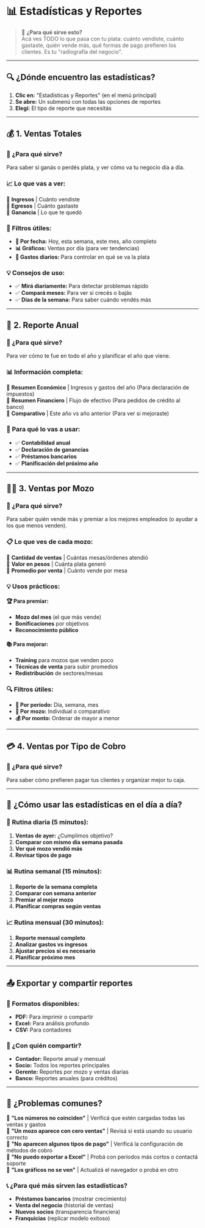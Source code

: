 # 📊 Estadísticas y Reportes

> 🎯 **¿Para qué sirve esto?**  
> Acá ves TODO lo que pasa con tu plata: cuánto vendiste, cuánto gastaste, quién vende más, qué formas de pago prefieren los clientes. Es tu "radiografía del negocio".

---

## 🔍 **¿Dónde encuentro las estadísticas?**
1. **Clic en:** "Estadísticas y Reportes" (en el menú principal)
2. **Se abre:** Un submenú con todas las opciones de reportes
3. **Elegí:** El tipo de reporte que necesitás

---

## 💰 **1. Ventas Totales**

### **🎯 ¿Para qué sirve?**
Para saber si ganás o perdés plata, y ver cómo va tu negocio día a día.

### **📈 Lo que vas a ver:**

🔹 **Ingresos** | Cuánto vendiste  
🔹 **Egresos** | Cuánto gastaste  
🔹 **Ganancia** | Lo que te quedó

### **🔧 Filtros útiles:**
- **📅 Por fecha:** Hoy, esta semana, este mes, año completo
- **📊 Gráficos:** Ventas por día (para ver tendencias)
- **💸 Gastos diarios:** Para controlar en qué se va la plata

### **💡 Consejos de uso:**
- ✅ **Mirá diariamente:** Para detectar problemas rápido
- ✅ **Compará meses:** Para ver si crecés o bajás
- ✅ **Días de la semana:** Para saber cuándo vendés más

---

## 📅 **2. Reporte Anual**

### **🎯 ¿Para qué sirve?**
Para ver cómo te fue en todo el año y planificar el año que viene.

### **📊 Información completa:**

🔹 **Resumen Económico** | Ingresos y gastos del año (Para declaración de impuestos)  
🔹 **Resumen Financiero** | Flujo de efectivo (Para pedidos de crédito al banco)  
🔹 **Comparativo** | Este año vs año anterior (Para ver si mejoraste)

### **💼 Para qué lo vas a usar:**
- ✅ **Contabilidad anual**
- ✅ **Declaración de ganancias**
- ✅ **Préstamos bancarios**
- ✅ **Planificación del próximo año**

---

## 👨‍💼 **3. Ventas por Mozo**

### **🎯 ¿Para qué sirve?**
Para saber quién vende más y premiar a los mejores empleados (o ayudar a los que menos venden).

### **📋 Lo que ves de cada mozo:**

🔹 **Cantidad de ventas** | Cuántas mesas/órdenes atendió  
🔹 **Valor en pesos** | Cuánta plata generó  
🔹 **Promedio por venta** | Cuánto vende por mesa

### **💡 Usos prácticos:**

#### **🏆 Para premiar:**
- **Mozo del mes** (el que más vende)
- **Bonificaciones** por objetivos
- **Reconocimiento público**

#### **📚 Para mejorar:**
- **Training** para mozos que venden poco
- **Técnicas de venta** para subir promedios
- **Redistribución** de sectores/mesas

### **🔍 Filtros útiles:**
- **📅 Por período:** Día, semana, mes
- **👥 Por mozo:** Individual o comparativo
- **💰 Por monto:** Ordenar de mayor a menor

---

## 💳 **4. Ventas por Tipo de Cobro**

### **🎯 ¿Para qué sirve?**
Para saber cómo prefieren pagar tus clientes y organizar mejor tu caja.

---

## 🔄 **¿Cómo usar las estadísticas en el día a día?**

### **🌅 Rutina diaria (5 minutos):**
1. **Ventas de ayer:** ¿Cumplimos objetivo?
2. **Comparar con mismo día semana pasada**
3. **Ver qué mozo vendió más**
4. **Revisar tipos de pago**

### **📊 Rutina semanal (15 minutos):**
1. **Reporte de la semana completa**
2. **Comparar con semana anterior**
3. **Premiar al mejor mozo**
4. **Planificar compras según ventas**

### **📈 Rutina mensual (30 minutos):**
1. **Reporte mensual completo**
2. **Analizar gastos vs ingresos**
3. **Ajustar precios si es necesario**
4. **Planificar próximo mes**

---

## 📤 **Exportar y compartir reportes**

### **💾 Formatos disponibles:**
- **PDF:** Para imprimir o compartir
- **Excel:** Para análisis profundo
- **CSV:** Para contadores

### **📧 ¿Con quién compartir?**
- **Contador:** Reporte anual y mensual
- **Socio:** Todos los reportes principales
- **Gerente:** Reportes por mozo y ventas diarias
- **Banco:** Reportes anuales (para créditos)

---

## 🚨 **¿Problemas comunes?**

🔹 **"Los números no coinciden"** | Verificá que estén cargadas todas las ventas y gastos  
🔹 **"Un mozo aparece con cero ventas"** | Revisá si está usando su usuario correcto  
🔹 **"No aparecen algunos tipos de pago"** | Verificá la configuración de métodos de cobro  
🔹 **"No puedo exportar a Excel"** | Probá con períodos más cortos o contactá soporte  
🔹 **"Los gráficos no se ven"** | Actualizá el navegador o probá en otro

### **📞 ¿Para qué más sirven las estadísticas?**
- **Préstamos bancarios** (mostrar crecimiento)
- **Venta del negocio** (historial de ventas)
- **Nuevos socios** (transparencia financiera)
- **Franquicias** (replicar modelo exitoso)
